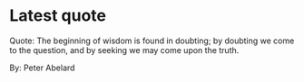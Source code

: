 # Latest quote 

Quote: The beginning of wisdom is found in doubting; by doubting we come to the question, and by seeking we may come upon the truth. 

By: Peter Abelard